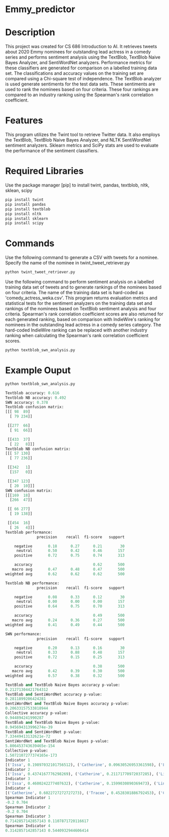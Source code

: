 # Emmy_predictor

# Description

This project was created for CS 686 Introduction to AI. It retrieves tweets about 2020 Emmy nominees for outstanding lead actress in a comedy series and performs sentiment analysis using the TextBlob, TextBlob Naive Bayes Analyzer, and SentiWordNet analyzers. Performance metrics for these classifiers are generated for comparison on a labelled training data set. The classifications and accuracy values on the training set are compared using a Chi-square test of independence. The TextBlob analyzer is used generate sentiments for the test data sets. These sentiments are used to rank the nominees based on four criteria. These four rankings are compared to an industry ranking using the Spearman's rank correlation coefficient. 

# Features

This program utilizes the Twint tool to retrieve Twitter data. It also employs the TextBlob, TextBlob Naive Bayes Analyzer, and NLTK SentiWordNet sentiment analyzers. Sklearn metrics and SciPy stats are used to evaluate the performance of the sentiment classifiers.

# Required Libraries

Use the package manager [pip] to install twint, pandas, textblob, nltk, sklean, scipy

```bash
pip install twint
pip install pandas
pip install textblob
pip install nltk
pip install sklearn
pip install scipy
```
# Commands

Use the following command to generate a CSV with tweets for a nominee. Specify the name of the nominee in twint_tweet_retriever.py

```python
python twint_tweet_retriever.py
```
Use the following command to perform sentiment analysis on a labelled training data set of tweets and to generate rankings of the nominees based on four criteria. The name of the training data set is hard-coded as 'comedy_actress_weka.csv'. This program returns evaluation metrics and statistical tests for the sentiment analyzers on the training data set and rankings of the nominees based on TextBlob sentiment analysis and four criteria. Spearman's rank correlation coefficient scores are also returned for each generated ranking, based on comparison with IndieWire's ranking for nominees in the outstanding lead actress in a comedy series category. The hard-coded IndieWire ranking can be replaced with another industry ranking when calculating the Spearman's rank correlation coefficient scores. 

```python
python textblob_swn_analysis.py
```

# Example Ouput

```python
python textblob_swn_analysis.py

Textblob accuracy: 0.616
Textblob NB accuracy: 0.492
SWN accuracy: 0.378
Textblob confusion matrix:
[[[ 98  89]
  [ 79 234]]

 [[277  66]
  [ 91  66]]

 [[433  37]
  [ 22   8]]]
Textblob NB confusion matrix:
[[[ 57 130]
  [ 77 236]]

 [[342   1]
  [157   0]]

 [[347 123]
  [ 20  10]]]
SWN confusion matrix:
[[[169  18]
  [266  47]]

 [[ 66 277]
  [ 19 138]]

 [[454  16]
  [ 26   4]]]
Textblob performance:
              precision    recall  f1-score   support

    negative       0.18      0.27      0.21        30
     neutral       0.50      0.42      0.46       157
    positive       0.72      0.75      0.74       313

    accuracy                           0.62       500
   macro avg       0.47      0.48      0.47       500
weighted avg       0.62      0.62      0.62       500

Textblob NB performance:
              precision    recall  f1-score   support

    negative       0.08      0.33      0.12        30
     neutral       0.00      0.00      0.00       157
    positive       0.64      0.75      0.70       313

    accuracy                           0.49       500
   macro avg       0.24      0.36      0.27       500
weighted avg       0.41      0.49      0.44       500

SWN performance:
              precision    recall  f1-score   support

    negative       0.20      0.13      0.16        30
     neutral       0.33      0.88      0.48       157
    positive       0.72      0.15      0.25       313

    accuracy                           0.38       500
   macro avg       0.42      0.39      0.30       500
weighted avg       0.57      0.38      0.32       500

TextBlob and TextBlob Naive Bayes accuracy p-value:
0.21271304421764312
TextBlob and SentiWordNet accuracy p-value:
0.2811899206424281
SentiWordNet and TextBlob Naive Bayes accuracy p-value:
0.20633157533818944
Collective accuracy p-value:
0.944894241990287
TextBlob and TextBlob Naive Bayes p-value:
8.945694313996274e-39
TextBlob and SentiWordNet p-value:
7.33449413132621e-72
SentiWordNet and TextBlob Naive Bayes p-value:
5.806453743639465e-154
Collective p-value:
1.5072107277374165e-173
Indicator 1
[('Issa', 0.19897032101756512), ('Catherine', 0.09630526953361598), ('Linda', 0.05784373107207753), ('Tracee', 0.043609933373712904), ('Christina', 0.04239854633555421), ('Rachel', 0.015748031496062992)]
Indicator 2
[('Issa', 0.4374167776298269), ('Catherine', 0.21171770972037285), ('Linda', 0.12716378162450068), ('Tracee', 0.09587217043941411), ('Christina', 0.09320905459387484), ('Rachel', 0.03462050599201065)]
Indicator 3
[('Issa', 0.4600242277407632), ('Catherine', 0.1599030890369473), ('Linda', 0.13476680799515445), ('Christina', 0.09721380981223501), ('Tracee', 0.09630526953361598), ('Rachel', 0.05178679588128407)]
Indicator 4
[('Catherine', 0.6022727272727273), ('Tracee', 0.4528301886792453), ('Christina', 0.43613707165109034), ('Issa', 0.4325213956550362), ('Linda', 0.42921348314606744), ('Rachel', 0.30409356725146197)]
Spearman Indicator 1
-0.2 0.704
Spearman Indicator 2
-0.2 0.704
Spearman Indicator 3
0.7142857142857143 0.1107871720116617
Spearman Indicator 4
0.3142857142857143 0.5440932944606414
```
